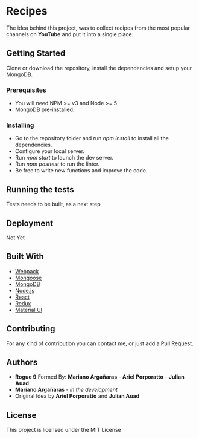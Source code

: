 # Recipes

The idea behind this project, was to collect recipes from the most popular channels on **YouTube** and put it into a single place.

## Getting Started

Clone or download the repository, install the dependencies and setup your MongoDB.

### Prerequisites

* You will need NPM >= v3 and Node >= 5
* MongoDB pre-installed.


### Installing
* Go to the repository folder and run *npm install* to install all the dependencies.
* Configure your local server.
* Run *npm start* to launch the dev server.
* Run *npm posttest* to run the linter.
* Be free to write new functions and improve the code.

## Running the tests

Tests needs to be built, as a next step

## Deployment

Not Yet

## Built With

* [Webpack](https://webpack.js.org/)
* [Mongoose](http://mongoosejs.com/)
* [MongoDB](https://www.mongodb.com/)
* [Node.js](https://nodejs.org/)
* [React](https://reactjs.org/)
* [Redux](http://redux.js.org/)
* [Material UI](http://www.material-ui.com/#/)

## Contributing

For any kind of contribution you can contact me, or just add a Pull Request.

## Authors
* **Rogue 9** Formed By: **Mariano Argañaras** -  **Ariel Porporatto** - **Julian Auad**
* **Mariano Argañaras** - *in the development*
* Original Idea by **Ariel Porporatto** and **Julian Auad**

## License

This project is licensed under the MIT License


